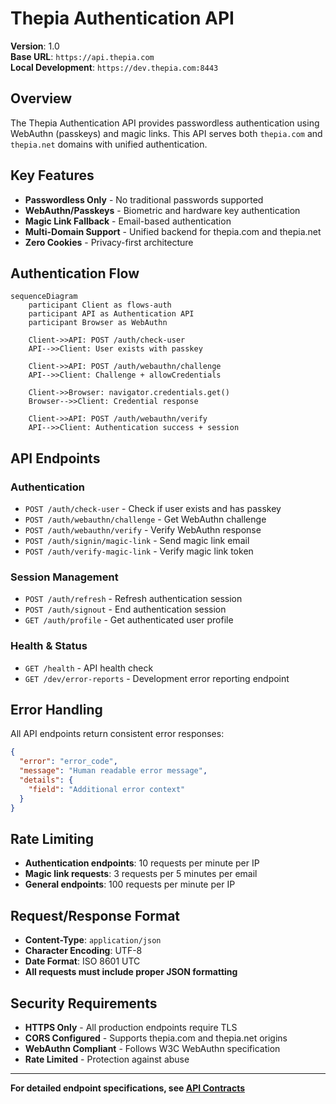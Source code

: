# Thepia Authentication API

**Version**: 1.0  
**Base URL**: `https://api.thepia.com`  
**Local Development**: `https://dev.thepia.com:8443`

## Overview

The Thepia Authentication API provides passwordless authentication using WebAuthn (passkeys) and magic links. This API serves both `thepia.com` and `thepia.net` domains with unified authentication.

## Key Features

- **Passwordless Only** - No traditional passwords supported
- **WebAuthn/Passkeys** - Biometric and hardware key authentication
- **Magic Link Fallback** - Email-based authentication
- **Multi-Domain Support** - Unified backend for thepia.com and thepia.net
- **Zero Cookies** - Privacy-first architecture

## Authentication Flow

```mermaid
sequenceDiagram
    participant Client as flows-auth
    participant API as Authentication API
    participant Browser as WebAuthn
    
    Client->>API: POST /auth/check-user
    API-->>Client: User exists with passkey
    
    Client->>API: POST /auth/webauthn/challenge
    API-->>Client: Challenge + allowCredentials
    
    Client->>Browser: navigator.credentials.get()
    Browser-->>Client: Credential response
    
    Client->>API: POST /auth/webauthn/verify
    API-->>Client: Authentication success + session
```

## API Endpoints

### **Authentication**
- `POST /auth/check-user` - Check if user exists and has passkey
- `POST /auth/webauthn/challenge` - Get WebAuthn challenge
- `POST /auth/webauthn/verify` - Verify WebAuthn response
- `POST /auth/signin/magic-link` - Send magic link email
- `POST /auth/verify-magic-link` - Verify magic link token

### **Session Management**
- `POST /auth/refresh` - Refresh authentication session
- `POST /auth/signout` - End authentication session
- `GET /auth/profile` - Get authenticated user profile

### **Health & Status**
- `GET /health` - API health check
- `GET /dev/error-reports` - Development error reporting endpoint

## Error Handling

All API endpoints return consistent error responses:

```json
{
  "error": "error_code",
  "message": "Human readable error message",
  "details": {
    "field": "Additional error context"
  }
}
```

## Rate Limiting

- **Authentication endpoints**: 10 requests per minute per IP
- **Magic link requests**: 3 requests per 5 minutes per email
- **General endpoints**: 100 requests per minute per IP

## Request/Response Format

- **Content-Type**: `application/json`
- **Character Encoding**: UTF-8
- **Date Format**: ISO 8601 UTC
- **All requests must include proper JSON formatting**

## Security Requirements

- **HTTPS Only** - All production endpoints require TLS
- **CORS Configured** - Supports thepia.com and thepia.net origins
- **WebAuthn Compliant** - Follows W3C WebAuthn specification
- **Rate Limited** - Protection against abuse

---

**For detailed endpoint specifications, see [API Contracts](./api-contracts/)**
